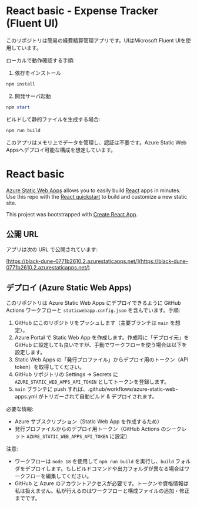 # React basic - Expense Tracker (Fluent UI)

このリポジトリは簡易の経費精算管理アプリです。UIはMicrosoft Fluent UIを使用しています。

ローカルで動作確認する手順:

1. 依存をインストール

```powershell
npm install
```

2. 開発サーバ起動

```powershell
npm start
```

ビルドして静的ファイルを生成する場合:

```powershell
npm run build
```

このアプリはメモリ上でデータを管理し、認証は不要です。Azure Static Web Appsへデプロイ可能な構成を想定しています。
# React basic

[Azure Static Web Apps](https://docs.microsoft.com/azure/static-web-apps/overview) allows you to easily build [React](https://reactjs.org/) apps in minutes. Use this repo with the [React quickstart](https://docs.microsoft.com/azure/static-web-apps/getting-started?tabs=react) to build and customize a new static site.

This project was bootstrapped with [Create React App](https://github.com/facebook/create-react-app).

## 公開 URL

アプリは次の URL で公開されています:

[https://black-dune-0771b2610.2.azurestaticapps.net/](https://black-dune-0771b2610.2.azurestaticapps.net/)

## デプロイ (Azure Static Web Apps)

このリポジトリは Azure Static Web Apps にデプロイできるように GitHub Actions ワークフローと `staticwebapp.config.json` を含んでいます。手順:

1. GitHub にこのリポジトリをプッシュします（主要ブランチは `main` を想定）。
2. Azure Portal で Static Web App を作成します。作成時に「デプロイ元」を GitHub に設定しても良いですが、手動でワークフローを使う場合は以下を設定します。
3. Static Web Apps の「発行プロファイル」からデプロイ用のトークン（API token）を取得してください。
4. GitHub リポジトリの Settings → Secrets に `AZURE_STATIC_WEB_APPS_API_TOKEN` としてトークンを登録します。
5. `main` ブランチに push すれば、.github/workflows/azure-static-web-apps.yml がトリガーされて自動ビルド & デプロイされます。

必要な情報:
- Azure サブスクリプション（Static Web App を作成するため）
- 発行プロファイルからのデプロイ用トークン（GitHub Actions のシークレット `AZURE_STATIC_WEB_APPS_API_TOKEN` に設定）

注意:
- ワークフローは `node 18` を使用して `npm run build` を実行し、`build` フォルダをデプロイします。もしビルドコマンドや出力フォルダが異なる場合はワークフローを編集してください。
- GitHub と Azure のアカウントアクセスが必要です。トークンや資格情報は私は扱えません。私が行えるのはワークフローと構成ファイルの追加・修正までです。
